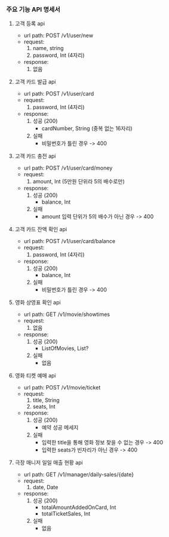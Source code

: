 ### 주요 기능 API 명세서



1. 고객 등록 api
    - url path: POST /v1/user/new
    - request:
        1. name, string
        2. password, Int (4자리)
    - response:
        1. 없음


2. 고객 카드 발급 api
    - url path: POST /v1/user/card
    - request:
        1. password, Int (4자리)
    - response:
        1. 성공 (200)
            - cardNumber, String (중복 없는 16자리)
        2. 실패
            - 비밀번호가 틀린 경우 -> 400


3. 고객 카드 충전 api
    - url path: POST /v1/user/card/money
    - request:
        1. amount, Int (5만원 단위라 5의 배수로만)
    - response:
        1. 성공 (200)
            - balance, Int
        2. 실패
            - amount 입력 단위가 5의 배수가 아닌 경우 -> 400



4. 고객 카드 잔액 확인 api
    - url path: POST /v1/user/card/balance
    - request:
        1. password, Int (4자리)
    - response:
        1. 성공 (200)
            - balance, Int
        2. 실패
            - 비밀번호가 틀린 경우 -> 400



5. 영화 상영표 확인 api
    - url path: GET /v1/movie/showtimes
    - request:
        1. 없음
    - response:
        1. 성공 (200)
            - ListOfMovies, List<Movie>?
        2. 실패
            - 없음


6. 영화 티켓 예매 api
    - url path: POST /v1/movie/ticket
    - request:
        1. title, String
        2. seats, Int
    - response:
        1. 성공 (200)
            - 예약 성공 메세지
        2. 실패
            - 입력한 title을 통해 영화 정보 찾을 수 없는 경우 -> 400
            - 입력한 seats가 빈자리가 아닌 경우 -> 400


7. 극장 매니저 일일 매출 현황 api
    - url path: GET /v1/manager/daily-sales/{date}
    - request:
        1. date, Date
    - response:
        1. 성공 (200)
            - totalAmountAddedOnCard, Int
            - totalTicketSales, Int
        2. 실패
            - 없음


    
